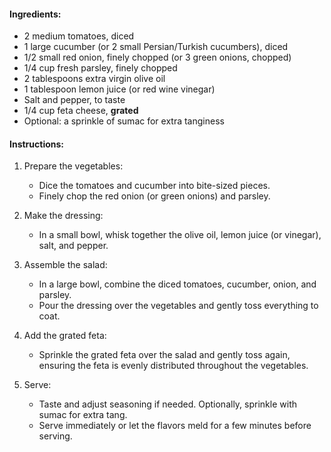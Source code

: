 #### **Ingredients:**
- 2 medium tomatoes, diced
- 1 large cucumber (or 2 small Persian/Turkish cucumbers), diced
- 1/2 small red onion, finely chopped (or 3 green onions, chopped)
- 1/4 cup fresh parsley, finely chopped
- 2 tablespoons extra virgin olive oil
- 1 tablespoon lemon juice (or red wine vinegar)
- Salt and pepper, to taste
- 1/4 cup feta cheese, **grated**
- Optional: a sprinkle of sumac for extra tanginess

#### **Instructions:**

1. Prepare the vegetables:
   - Dice the tomatoes and cucumber into bite-sized pieces.
   - Finely chop the red onion (or green onions) and parsley.

2. Make the dressing:
   - In a small bowl, whisk together the olive oil, lemon juice (or vinegar), salt, and pepper.

3. Assemble the salad:
   - In a large bowl, combine the diced tomatoes, cucumber, onion, and parsley.
   - Pour the dressing over the vegetables and gently toss everything to coat.

4. Add the grated feta:
   - Sprinkle the grated feta over the salad and gently toss again, ensuring the feta is evenly distributed throughout the vegetables.

5. Serve:
   - Taste and adjust seasoning if needed. Optionally, sprinkle with sumac for extra tang.
   - Serve immediately or let the flavors meld for a few minutes before serving.

